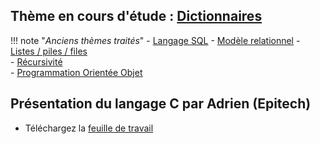 

## Thème en cours d'étude : [Dictionnaires](T1_Structures_de_donnees/1.2_Dictionnaires/cours/)  

!!! note "*Anciens thèmes traités*"
    - [Langage SQL](T4_Bases_de_donnees/4.2_Langage_SQL/cours/)
    - [Modèle relationnel](T4_Bases_de_donnees/4.1_Modele_relationnel/cours/)
    - [Listes / piles / files](T1_Structures_de_donnees/1.1_Listes_Piles_Files/cours/)  
    - [Récursivité](T2_Programmation/2.2_Recursivite/cours/)  
    - [Programmation Orientée Objet](T2_Programmation/2.1_Programmation_Orientee_Objet/cours/)  


## Présentation du langage C par Adrien (Epitech)

- Téléchargez la [feuille de travail](data/mauriac_intro_c.pdf)